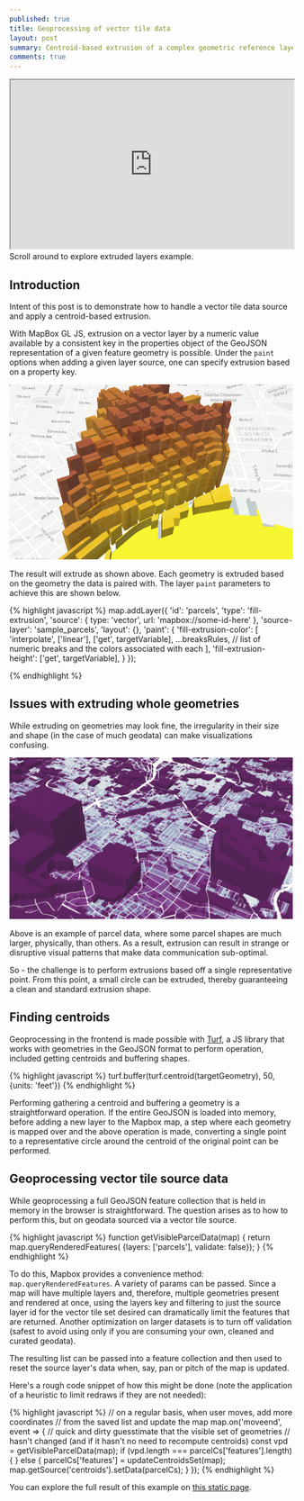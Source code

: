 ```yaml
---
published: true
title: Geoprocessing of vector tile data
layout: post
summary: Centroid-based extrusion of a complex geometric reference layer
comments: true
---
```


<iframe style="width:100%; height:300px;" src="http://kuanbutts.com/vector_centroids_example/"></iframe>
Scroll around to explore extruded layers example.

## Introduction

Intent of this post is to demonstrate how to handle a vector tile data source and apply a centroid-based extrusion.

With MapBox GL JS, extrusion on a vector layer by a numeric value available by a consistent key in the properties object of the GeoJSON representation of a given feature geometry is possible. Under the `paint` options when adding a given layer source, one can specify extrusion based on a property key.

![full_prcl_extrude](https://raw.githubusercontent.com/kuanb/kuanb.github.io/master/images/_posts/mbgl_centroid_extrude/full_prcl_extrude.png)

The result will extrude as shown above. Each geometry is extruded based on the geometry the data is paired with. The layer `paint` parameters to achieve this are shown below.

{% highlight javascript %}
map.addLayer({
    'id': 'parcels',
    'type': 'fill-extrusion',
    'source': {
        type: 'vector',
        url: 'mapbox://some-id-here'
    },
    'source-layer': 'sample_parcels',
    'layout': {},
    'paint': {
        'fill-extrusion-color': [
            'interpolate',
            ['linear'],
            ['get', targetVariable],
            ...breaksRules,  // list of numeric breaks and the colors associated with each
        ],
        'fill-extrusion-height': ['get', targetVariable],
    }
});

{% endhighlight %}

## Issues with extruding whole geometries

While extruding on geometries may look fine, the irregularity in their size and shape (in the case of much geodata) can make visualizations confusing.

![extrude_awk_example](https://raw.githubusercontent.com/kuanb/kuanb.github.io/master/images/_posts/mbgl_centroid_extrude/extrude_awk_example.png)

Above is an example of parcel data, where some parcel shapes are much larger, physically, than others. As a result, extrusion can result in strange or disruptive visual patterns that make data communication sub-optimal.

So - the challenge is to perform extrusions based off a single representative point. From this point, a small circle can be extruded, thereby guaranteeing a clean and standard extrusion shape.

## Finding centroids

Geoprocessing in the frontend is made possible with [Turf](https://turfjs.org/), a JS library that works with geometries in the GeoJSON format to perform operation, included getting centroids and buffering shapes.

{% highlight javascript %}
turf.buffer(turf.centroid(targetGeometry), 50, {units: 'feet'})
{% endhighlight %}

Performing gathering a centroid and buffering a geometry is a straightforward operation. If the entire GeoJSON is loaded into memory, before adding a new layer to the Mapbox map, a step where each geometry is mapped over and the above operation is made, converting a single point to a representative circle around the centroid of the original point can be performed.

## Geoprocessing vector tile source data

While geoprocessing a full GeoJSON feature collection that is held in memory in the browser is straightforward. The question arises as to how to perform this, but on geodata sourced via a vector tile source.

{% highlight javascript %}
function getVisibleParcelData(map) {
    return map.queryRenderedFeatures(
        {layers: ['parcels'], validate: false});
}
{% endhighlight %}

To do this, Mapbox provides a convenience method: `map.queryRenderedFeatures`. A variety of params can be passed. Since a map will have multiple layers and, therefore, multiple geometries present and rendered at once, using the layers key and filtering to just the source layer id for the vector tile set desired can dramatically limit the features that are returned. Another optimization on larger datasets is to turn off validation (safest to avoid using only if you are consuming your own, cleaned and curated geodata).

The resulting list can be passed into a feature collection and then used to reset the source layer's data when, say, pan or pitch of the map is updated.

Here's a rough code snippet of how this might be done (note the application of a heuristic to limit redraws if they are not needed):

{% highlight javascript %}
// on a regular basis, when user moves, add more coordinates
// from the saved list and update the map
map.on('moveend', event => {
    // quick and dirty guesstimate that the visible set of geometries
    // hasn't changed (and if it hasn't no need to recompute centroids)
    const vpd = getVisibleParcelData(map);
    if (vpd.length === parcelCs['features'].length) {
    } else {
        parcelCs['features'] = updateCentroidsSet(map);
        map.getSource('centroids').setData(parcelCs);
    }
});
{% endhighlight %}

You can explore the full result of this example on [this static page](http://kuanbutts.com/vector_centroids_example/).
